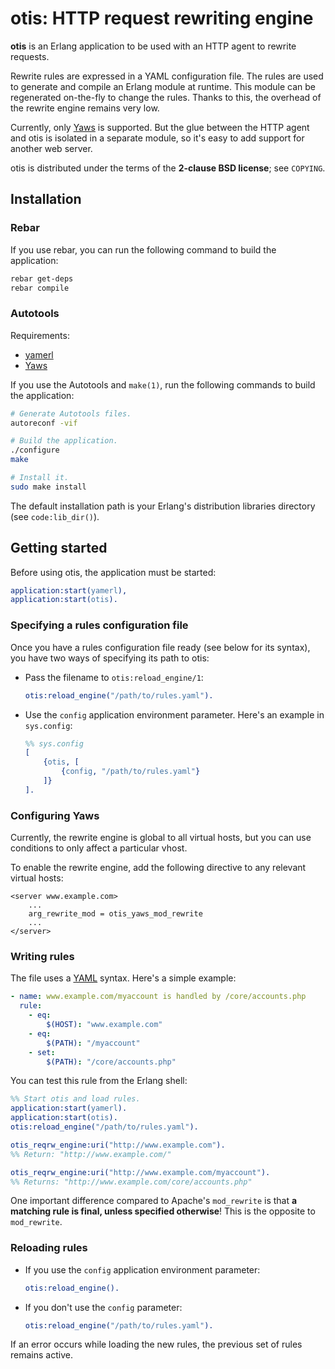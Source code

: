 # otis: HTTP request rewriting engine

**otis** is an Erlang application to be used with an HTTP agent to
rewrite requests.

Rewrite rules are expressed in a YAML configuration file. The rules are
used to generate and compile an Erlang module at runtime. This module
can be regenerated on-the-fly to change the rules. Thanks to this, the
overhead of the rewrite engine remains very low.

Currently, only [Yaws](http://yaws.hyber.org/) is supported. But the
glue between the HTTP agent and otis is isolated in a separate module,
so it's easy to add support for another web server.

otis is distributed under the terms of the **2-clause BSD license**; see
`COPYING`.

## Installation

### Rebar

If you use rebar, you can run the following command to build the
application:
```bash
rebar get-deps
rebar compile
```

### Autotools

Requirements:
* [yamerl](https://github.com/yakaz/yamerl)
* [Yaws](http://yaws.hyber.org/)

If you use the Autotools and `make(1)`, run the following commands to
build the application:
```bash
# Generate Autotools files.
autoreconf -vif

# Build the application.
./configure
make

# Install it.
sudo make install
```

The default installation path is your Erlang's distribution libraries
directory (see `code:lib_dir()`).

## Getting started

Before using otis, the application must be started:
```erlang
application:start(yamerl),
application:start(otis).
```

### Specifying a rules configuration file

Once you have a rules configuration file ready (see below for its
syntax), you have two ways of specifying its path to otis:

* Pass the filename to `otis:reload_engine/1`:
    ```erlang
    otis:reload_engine("/path/to/rules.yaml").
    ```

* Use the `config` application environment parameter. Here's an example
    in `sys.config`:
    ```erlang
    %% sys.config
    [
        {otis, [
            {config, "/path/to/rules.yaml"}
        ]}
    ].
    ```

### Configuring Yaws

Currently, the rewrite engine is global to all virtual hosts, but you
can use conditions to only affect a particular vhost.

To enable the rewrite engine, add the following directive to any
relevant virtual hosts:
```
<server www.example.com>
    ...
    arg_rewrite_mod = otis_yaws_mod_rewrite
    ...
</server>
```

### Writing rules

The file uses a [YAML](http://www.yaml.org/) syntax. Here's a simple
example:
```yaml
- name: www.example.com/myaccount is handled by /core/accounts.php
  rule:
    - eq:
        $(HOST): "www.example.com"
    - eq:
        $(PATH): "/myaccount"
    - set:
        $(PATH): "/core/accounts.php"
```

You can test this rule from the Erlang shell:
```erlang
%% Start otis and load rules.
application:start(yamerl).
application:start(otis).
otis:reload_engine("/path/to/rules.yaml").

otis_reqrw_engine:uri("http://www.example.com").
%% Return: "http://www.example.com/"

otis_reqrw_engine:uri("http://www.example.com/myaccount").
%% Returns: "http://www.example.com/core/accounts.php"
```

One important difference compared to Apache's `mod_rewrite` is that
**a matching rule is final, unless specified otherwise**! This is the
opposite to `mod_rewrite`.

### Reloading rules

* If you use the `config` application environment parameter:
    ```erlang
    otis:reload_engine().
    ```

* If you don't use the `config` parameter:
    ```erlang
    otis:reload_engine("/path/to/rules.yaml").
    ```

If an error occurs while loading the new rules, the previous set of
rules remains active.
